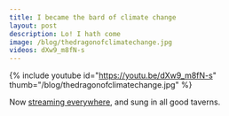 ```yaml
---
title: I became the bard of climate change
layout: post
description: Lo! I hath come
image: /blog/thedragonofclimatechange.jpg
videos: dXw9_m8fN-s
---
```


{% include youtube id="https://youtu.be/dXw9_m8fN-s" thumb="/blog/thedragonofclimatechange.jpg" %}

Now [streaming everywhere](https://olifro.st/stream), and sung in all good taverns.
